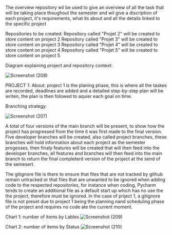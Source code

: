 The overview repository wil be used to give an overview of all the task that will be taking place thoughout the semester and wil give a discription of each project, it's requirements, what its about and all the details linked to the specific project


Repositories to be created:
    Repository called "Projet 2" will be created to store content on project 2 
    Repository called "Projet 3" will be created to store content on project 3 
    Repository called "Projet 4" will be created to store content on project 4 
    Repository called "Projet 5" will be created to store content on project 5 

Diagram explaining project and repository context:

![Screenshot (208)](https://github.com/denzel123ohyes/CMPG-323-Overview-34978720-/assets/112159975/ed8adf6b-0bcd-4478-b9ab-e952816613b2)


PROJECT 1:
About: project 1 is the planing phase, this is where all the taskes are recorded, deadlines are added and a detailed step-by-step plan will be writen, the plan is then     folowed to aquier each goal on time.

Branching strategy: 

![Screenshot (207)](https://github.com/denzel123ohyes/CMPG-323-Overview-34978720-/assets/112159975/c535ae1d-057e-4f88-bff8-863f7eff30f4)

A total of four versions of the main branch will be present, to show how the project has progressed from the time it was first made to the final version. Five developer branches will be created, also called project branches, these branches will hold information about each project as the semester progesses, then finaly features will be created that will then feed into the developer branches, all features and branches will then feed into the main branch to return the final completerd version of the project at the send of the semesert.

The gitignore file is there to ensure that files that are not tracked by github remain untracked or that files that are unwanted to be ignored when adding code to the respected repositories, for instance when coding, Pycharm tends to create an additional file as a default start up which has no use the the project, therefore must be ignored. In the case of priject 1, a gitignore file is not preset due to project 1 being the planning nand scheduling phase of the project and requires no code ate the current moment.

Chart 1: number of items by Lables
![Screenshot (209)](https://github.com/denzel123ohyes/CMPG-323-Overview-34978720-/assets/112159975/bd490e98-db90-4472-b740-7a317874c92d)


Chart 2: number of items by Status 
![Screenshot (210)](https://github.com/denzel123ohyes/CMPG-323-Overview-34978720-/assets/112159975/de16495a-d9e8-4b95-a3dc-80b5a1c9549f)

    

    
  
